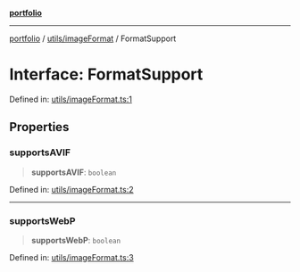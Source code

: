 [**portfolio**](../../../README.md)

***

[portfolio](../../../modules.md) / [utils/imageFormat](../README.md) / FormatSupport

# Interface: FormatSupport

Defined in: [utils/imageFormat.ts:1](https://github.com/tnorlund/Portfolio/blob/4dc1c3a42fe0571dec0b1939d49c87f0663eed15/portfolio/utils/imageFormat.ts#L1)

## Properties

### supportsAVIF

> **supportsAVIF**: `boolean`

Defined in: [utils/imageFormat.ts:2](https://github.com/tnorlund/Portfolio/blob/4dc1c3a42fe0571dec0b1939d49c87f0663eed15/portfolio/utils/imageFormat.ts#L2)

***

### supportsWebP

> **supportsWebP**: `boolean`

Defined in: [utils/imageFormat.ts:3](https://github.com/tnorlund/Portfolio/blob/4dc1c3a42fe0571dec0b1939d49c87f0663eed15/portfolio/utils/imageFormat.ts#L3)
